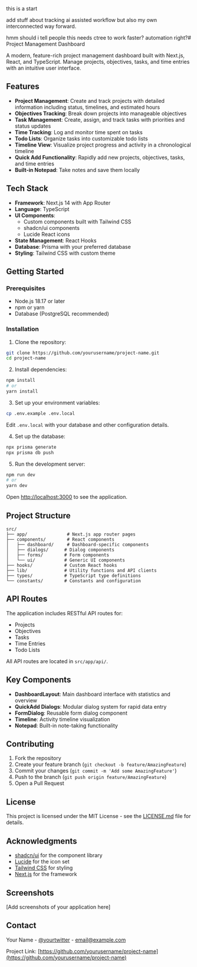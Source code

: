 this is a start


add stuff about tracking ai assisted workflow but also my own interconnected way forward.

hmm should i tell people this needs ctree to work faster? automation right?# Project Management Dashboard

A modern, feature-rich project management dashboard built with Next.js, React, and TypeScript. Manage projects, objectives, tasks, and time entries with an intuitive user interface.

## Features

- **Project Management**: Create and track projects with detailed information including status, timelines, and estimated hours
- **Objectives Tracking**: Break down projects into manageable objectives
- **Task Management**: Create, assign, and track tasks with priorities and status updates
- **Time Tracking**: Log and monitor time spent on tasks
- **Todo Lists**: Organize tasks into customizable todo lists
- **Timeline View**: Visualize project progress and activity in a chronological timeline
- **Quick Add Functionality**: Rapidly add new projects, objectives, tasks, and time entries
- **Built-in Notepad**: Take notes and save them locally

## Tech Stack

- **Framework**: Next.js 14 with App Router
- **Language**: TypeScript
- **UI Components**: 
  - Custom components built with Tailwind CSS
  - shadcn/ui components
  - Lucide React icons
- **State Management**: React Hooks
- **Database**: Prisma with your preferred database
- **Styling**: Tailwind CSS with custom theme

## Getting Started

### Prerequisites

- Node.js 18.17 or later
- npm or yarn
- Database (PostgreSQL recommended)

### Installation

1. Clone the repository:
```bash
git clone https://github.com/yourusername/project-name.git
cd project-name
```

2. Install dependencies:
```bash
npm install
# or
yarn install
```

3. Set up your environment variables:
```bash
cp .env.example .env.local
```
Edit `.env.local` with your database and other configuration details.

4. Set up the database:
```bash
npx prisma generate
npx prisma db push
```

5. Run the development server:
```bash
npm run dev
# or
yarn dev
```

Open [http://localhost:3000](http://localhost:3000) to see the application.

## Project Structure

```
src/
├── app/               # Next.js app router pages
├── components/        # React components
│   ├── dashboard/     # Dashboard-specific components
│   ├── dialogs/      # Dialog components
│   ├── forms/        # Form components
│   └── ui/           # Generic UI components
├── hooks/            # Custom React hooks
├── lib/              # Utility functions and API clients
├── types/            # TypeScript type definitions
└── constants/        # Constants and configuration
```

## API Routes

The application includes RESTful API routes for:
- Projects
- Objectives
- Tasks
- Time Entries
- Todo Lists

All API routes are located in `src/app/api/`.

## Key Components

- **DashboardLayout**: Main dashboard interface with statistics and overview
- **QuickAdd Dialogs**: Modular dialog system for rapid data entry
- **FormDialog**: Reusable form dialog component
- **Timeline**: Activity timeline visualization
- **Notepad**: Built-in note-taking functionality

## Contributing

1. Fork the repository
2. Create your feature branch (`git checkout -b feature/AmazingFeature`)
3. Commit your changes (`git commit -m 'Add some AmazingFeature'`)
4. Push to the branch (`git push origin feature/AmazingFeature`)
5. Open a Pull Request

## License

This project is licensed under the MIT License - see the [LICENSE.md](LICENSE.md) file for details.

## Acknowledgments

- [shadcn/ui](https://ui.shadcn.com/) for the component library
- [Lucide](https://lucide.dev/) for the icon set
- [Tailwind CSS](https://tailwindcss.com/) for styling
- [Next.js](https://nextjs.org/) for the framework

## Screenshots

[Add screenshots of your application here]

## Contact

Your Name - [@yourtwitter](https://twitter.com/yourtwitter) - email@example.com

Project Link: [https://github.com/yourusername/project-name](https://github.com/yourusername/project-name)